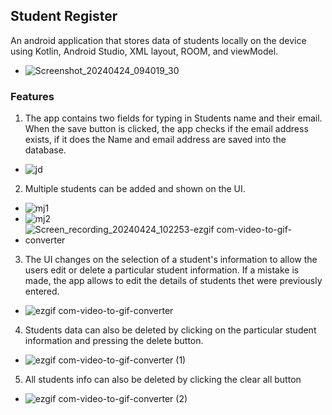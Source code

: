 ## Student Register
An android application that stores data of students locally on the device using Kotlin, Android Studio, XML layout, ROOM, and viewModel.
- ![Screenshot_20240424_094019_30](https://github.com/Oluwadhara/Student-Register/assets/99046185/ac3db1a7-1ba9-41de-ac7a-b53ab214c31f)
### Features
1. The app contains two fields for typing in Students name and their email. When the save button is clicked, the app checks if the email address exists, if it does the Name and email address are saved into the database.
- ![jd](https://github.com/Oluwadhara/Student-Register/assets/99046185/8dcd3b52-e1ad-45bc-97fa-1766029658d1)
2. Multiple students can be added and shown on the UI.
- ![mj1](https://github.com/Oluwadhara/Student-Register/assets/99046185/4bb84a2f-1c11-439b-aef2-b12c8665c169)
- ![mj2](https://github.com/Oluwadhara/Student-Register/assets/99046185/b349ed17-2836-46df-b9be-6dcf422e3889)
- ![Screen_recording_20240424_102253-ezgif com-video-to-gif-converter](https://github.com/Oluwadhara/Student-Register/assets/99046185/3713a179-c92e-4216-9e5a-bcdc02ab8eed)
3. The UI changes on the selection of a student's information to allow the users edit or delete a particular student information. If a mistake is made, the app allows to edit the details of students thet were previously entered.
- ![ezgif com-video-to-gif-converter](https://github.com/Oluwadhara/Student-Register/assets/99046185/6b38e6b5-9031-4e89-b8cb-b5487e0a7196)
4. Students data can also be deleted by clicking on the particular student information and pressing the delete button.
- ![ezgif com-video-to-gif-converter (1)](https://github.com/Oluwadhara/Student-Register/assets/99046185/3a1fec27-34e7-4c03-8a49-c31725f06608)
5. All students info can also be deleted by clicking the clear all button
- ![ezgif com-video-to-gif-converter (2)](https://github.com/Oluwadhara/Student-Register/assets/99046185/f55dac5c-9834-4f1a-93ae-1afd0f873204)
